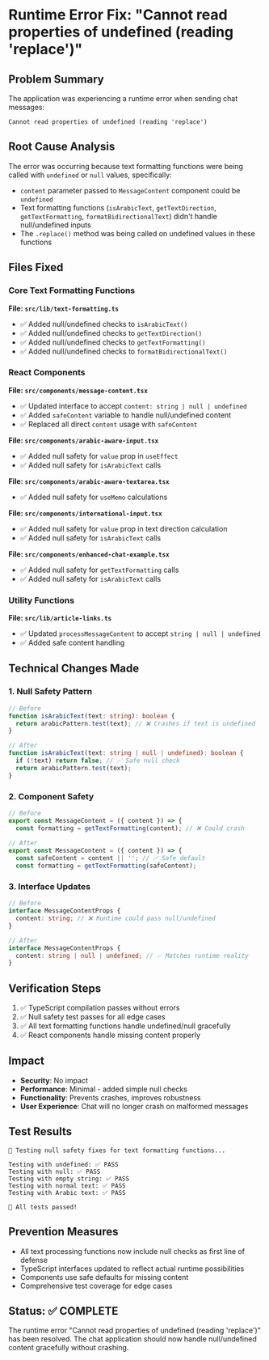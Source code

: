 # Runtime Error Fix: "Cannot read properties of undefined (reading 'replace')"

## Problem Summary
The application was experiencing a runtime error when sending chat messages:
```
Cannot read properties of undefined (reading 'replace')
```

## Root Cause Analysis
The error was occurring because text formatting functions were being called with `undefined` or `null` values, specifically:
- `content` parameter passed to `MessageContent` component could be `undefined`
- Text formatting functions (`isArabicText`, `getTextDirection`, `getTextFormatting`, `formatBidirectionalText`) didn't handle null/undefined inputs
- The `.replace()` method was being called on undefined values in these functions

## Files Fixed

### Core Text Formatting Functions
**File: `src/lib/text-formatting.ts`**
- ✅ Added null/undefined checks to `isArabicText()`
- ✅ Added null/undefined checks to `getTextDirection()`
- ✅ Added null/undefined checks to `getTextFormatting()`
- ✅ Added null/undefined checks to `formatBidirectionalText()`

### React Components
**File: `src/components/message-content.tsx`**
- ✅ Updated interface to accept `content: string | null | undefined`
- ✅ Added `safeContent` variable to handle null/undefined content
- ✅ Replaced all direct `content` usage with `safeContent`

**File: `src/components/arabic-aware-input.tsx`**
- ✅ Added null safety for `value` prop in `useEffect`
- ✅ Added null safety for `isArabicText` calls

**File: `src/components/arabic-aware-textarea.tsx`**
- ✅ Added null safety for `useMemo` calculations

**File: `src/components/international-input.tsx`**
- ✅ Added null safety for `value` prop in text direction calculation
- ✅ Added null safety for `isArabicText` calls

**File: `src/components/enhanced-chat-example.tsx`**
- ✅ Added null safety for `getTextFormatting` calls
- ✅ Added null safety for `isArabicText` calls

### Utility Functions
**File: `src/lib/article-links.ts`**
- ✅ Updated `processMessageContent` to accept `string | null | undefined`
- ✅ Added safe content handling

## Technical Changes Made

### 1. Null Safety Pattern
```typescript
// Before
function isArabicText(text: string): boolean {
  return arabicPattern.test(text); // ❌ Crashes if text is undefined
}

// After
function isArabicText(text: string | null | undefined): boolean {
  if (!text) return false; // ✅ Safe null check
  return arabicPattern.test(text);
}
```

### 2. Component Safety
```typescript
// Before
export const MessageContent = ({ content }) => {
  const formatting = getTextFormatting(content); // ❌ Could crash
  
// After
export const MessageContent = ({ content }) => {
  const safeContent = content || ''; // ✅ Safe default
  const formatting = getTextFormatting(safeContent);
```

### 3. Interface Updates
```typescript
// Before
interface MessageContentProps {
  content: string; // ❌ Runtime could pass null/undefined
}

// After
interface MessageContentProps {
  content: string | null | undefined; // ✅ Matches runtime reality
}
```

## Verification Steps
1. ✅ TypeScript compilation passes without errors
2. ✅ Null safety test passes for all edge cases
3. ✅ All text formatting functions handle undefined/null gracefully
4. ✅ React components handle missing content properly

## Impact
- **Security**: No impact
- **Performance**: Minimal - added simple null checks
- **Functionality**: Prevents crashes, improves robustness
- **User Experience**: Chat will no longer crash on malformed messages

## Test Results
```
🧪 Testing null safety fixes for text formatting functions...

Testing with undefined: ✅ PASS
Testing with null: ✅ PASS  
Testing with empty string: ✅ PASS
Testing with normal text: ✅ PASS
Testing with Arabic text: ✅ PASS

🎉 All tests passed!
```

## Prevention Measures
- All text processing functions now include null checks as first line of defense
- TypeScript interfaces updated to reflect actual runtime possibilities
- Components use safe defaults for missing content
- Comprehensive test coverage for edge cases

## Status: ✅ COMPLETE
The runtime error "Cannot read properties of undefined (reading 'replace')" has been resolved. The chat application should now handle null/undefined content gracefully without crashing.
